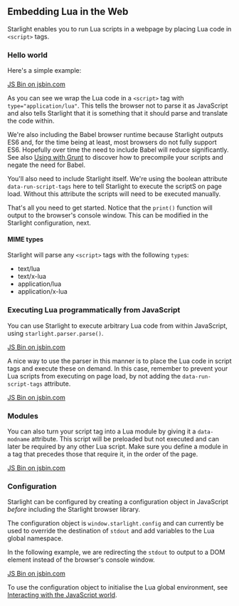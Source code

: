
## Embedding Lua in the Web

Starlight enables you to run Lua scripts in a webpage by placing Lua code in `<script>` tags.



### Hello world

Here's a simple example:

<a class="jsbin-embed" href="http://jsbin.com/rovibad/embed?html,console">JS Bin on jsbin.com</a><script src="http://static.jsbin.com/js/embed.min.js?3.35.11"></script>

As you can see we wrap the Lua code in a `<script>` tag with `type="application/lua"`. This tells the browser not to parse it as JavaScript and also tells Starlight that it is something that it should parse and translate the code within.

We're also including the Babel browser runtime because Starlight outputs ES6 and, for the time being at least, most browsers do not fully support ES6. Hopefully over time the need to include Babel will reduce significantly. See also [Using with Grunt]() to discover how to precompile your scripts and negate the need for Babel.

You'll also need to include Starlight itself. We're using the boolean attribute `data-run-script-tags` here to tell Starlight to execute the scriptS on page load. Without this attribute the scripts will need to be executed manually.

That's all you need to get started. Notice that the `print()` function will output to the browser's console window. This can be modified in the Starlight configuration, next.


#### MIME types

Starlight will parse any `<script>` tags with the following `type`s:

- text/lua
- text/x-lua
- application/lua
- application/x-lua



### Executing Lua programmatically from JavaScript

You can use Starlight to execute arbitrary Lua code from within JavaScript, using `starlight.parser.parse()`.

<a class="jsbin-embed" href="http://jsbin.com/rutoni/embed?html,console,output">JS Bin on jsbin.com</a><script src="http://static.jsbin.com/js/embed.min.js?3.35.11"></script>

A nice way to use the parser in this manner is to place the Lua code in script tags and execute these on demand. In this case, remember to prevent your Lua scripts from executing on page load, by not adding the `data-run-script-tags` attribute.

<a class="jsbin-embed" href="http://jsbin.com/coheya/embed?html,console,output">JS Bin on jsbin.com</a><script src="http://static.jsbin.com/js/embed.min.js?3.35.11"></script>



### Modules

You can also turn your script tag into a Lua module by giving it a `data-modname` attribute. This script will be preloaded but not executed and can later be required by any other Lua script. Make sure you define a module in a tag that precedes those that require it, in the order of the page.

<a class="jsbin-embed" href="http://jsbin.com/gadequp/embed?html,console">JS Bin on jsbin.com</a><script src="http://static.jsbin.com/js/embed.min.js?3.35.11"></script>



### Configuration

Starlight can be configured by creating a configuration object in JavaScript *before* including the Starlight browser library.

The configuration object is `window.starlight.config` and can currently be used to override the destination of `stdout` and add variables to the Lua global namespace.

In the following example, we are redirecting the `stdout` to output to a DOM element instead of the browser's console window.

<a class="jsbin-embed" href="http://jsbin.com/silezu/embed?html,output">JS Bin on jsbin.com</a><script src="http://static.jsbin.com/js/embed.min.js?3.35.11"></script>

To use the configuration object to initialise the Lua global environment, see [Interacting with the JavaScript world](../interacting-with-the-javascript-world).



